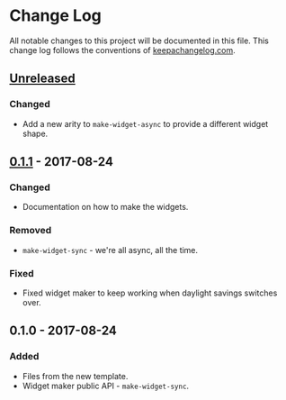 # Change Log
All notable changes to this project will be documented in this file. This change log follows the conventions of [keepachangelog.com](http://keepachangelog.com/).

## [Unreleased]
### Changed
- Add a new arity to `make-widget-async` to provide a different widget shape.

## [0.1.1] - 2017-08-24
### Changed
- Documentation on how to make the widgets.

### Removed
- `make-widget-sync` - we're all async, all the time.

### Fixed
- Fixed widget maker to keep working when daylight savings switches over.

## 0.1.0 - 2017-08-24
### Added
- Files from the new template.
- Widget maker public API - `make-widget-sync`.

[Unreleased]: https://github.com/your-name/lock-manager/compare/0.1.1...HEAD
[0.1.1]: https://github.com/your-name/lock-manager/compare/0.1.0...0.1.1
